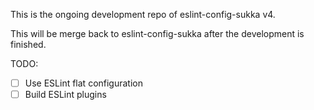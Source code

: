This is the ongoing development repo of eslint-config-sukka v4.

This will be merge back to eslint-config-sukka after the development is finished.

TODO:

- [ ] Use ESLint flat configuration
- [ ] Build ESLint plugins
